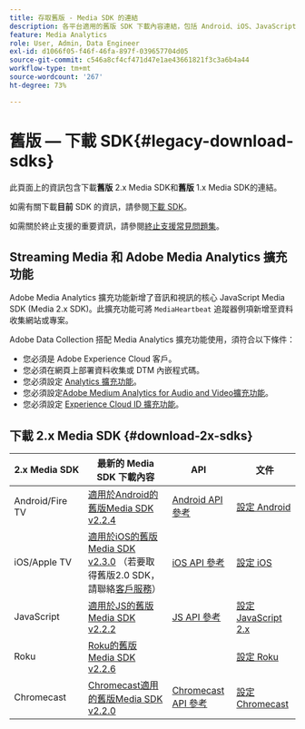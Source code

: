 ```yaml
---
title: 存取舊版 - Media SDK 的連結
description: 各平台適用的舊版 SDK 下載內容連結，包括 Android、iOS、JavaScript、Chromecast 和 Roku。
feature: Media Analytics
role: User, Admin, Data Engineer
exl-id: d1066f05-f46f-46fa-897f-039657704d05
source-git-commit: c546a8cf4cf471d47e1ae43661821f3c3a6b4a44
workflow-type: tm+mt
source-wordcount: '267'
ht-degree: 73%

---
```


# 舊版 — 下載 SDK{#legacy-download-sdks}

此頁面上的資訊包含下載&#x200B;**舊版** 2.x Media SDK和&#x200B;**舊版** 1.x Media SDK的連結。

如需有關下載&#x200B;**目前** SDK 的資訊，請參閱[下載 SDK](/help/getting-started/download-sdks.md)。

如需關於終止支援的重要資訊，請參閱[終止支援常見問題集](/help/additional-resources/end-of-support-faqs.md)。

## Streaming Media 和 Adobe Media Analytics 擴充功能

Adobe Media Analytics 擴充功能新增了音訊和視訊的核心 JavaScript Media SDK (Media 2.x SDK)。此擴充功能可將 `MediaHeartbeat` 追蹤器例項新增至資料收集網站或專案。

Adobe Data Collection 搭配 Media Analytics 擴充功能使用，須符合以下條件：
* 您必須是 Adobe Experience Cloud 客戶。
* 您必須在網頁上部署資料收集或 DTM 內嵌程式碼。
* 您必須設定 [Analytics 擴充功能](https://experienceleague.adobe.com/docs/experience-platform/tags/extensions/adobe/analytics/overview.html?lang=zh-Hant)。
* 您必須設定[Adobe Medium Analytics for Audio and Video擴充功能](https://experienceleague.adobe.com/docs/experience-platform/tags/extensions/client/media-analytics/overview.html?lang=zh-Hant)。
* 您必須設定 [Experience Cloud ID 擴充功能](https://experienceleague.adobe.com/docs/experience-platform/tags/extensions/adobe/id-service/overview.html?lang=zh=Hant)。

## 下載 2.x Media SDK {#download-2x-sdks}

| 2.x Media SDK | 最新的 Media SDK 下載內容 |  API   |  文件 |
| --- | --- | --- | --- |
| Android/Fire TV | [適用於Android的舊版Media SDK v2.2.4](https://github.com/Adobe-Marketing-Cloud/media-sdks/releases/tag/android-v2.2.4) | [Android API 參考](https://adobe-marketing-cloud.github.io/media-sdks/reference/android/) | [設定 Android](/help/legacy/media-sdk/setup/set-up-android.md) |
| iOS/Apple TV | [適用於iOS的舊版Media SDK v2.3.0](https://github.com/Adobe-Marketing-Cloud/media-sdks/releases/tag/ios-v2.3.0) （若要取得舊版2.0 SDK，請聯絡[客戶服務](https://helpx.adobe.com/tw/marketing-cloud/contact-support.html)） | [iOS API 參考](https://adobe-marketing-cloud.github.io/media-sdks/reference/ios/) | [設定 iOS](/help/legacy/media-sdk/setup/set-up-ios.md) |
| JavaScript | [適用於JS的舊版Media SDK v2.2.2](https://github.com/Adobe-Marketing-Cloud/media-sdks/releases/tag/js-v2.2.2) | [JS API 參考](https://adobe-marketing-cloud.github.io/media-sdks/reference/javascript/) | [設定 JavaScript 2.x](/help/legacy/media-sdk/setup/setup-javascript/set-up-js-2.md) |
| Roku | [Roku的舊版Media SDK v2.2.6](https://github.com/Adobe-Marketing-Cloud/media-sdks/releases/tag/roku-v2.2.6) | | [設定 Roku](/help/implementation/media-sdk/setup/set-up-roku.md) |
| Chromecast | [Chromecast適用的舊版Media SDK v2.2.0](https://github.com/Adobe-Marketing-Cloud/media-sdks/releases/tag/chromecast-v2.2.0) | [Chromecast API 參考](https://adobe-marketing-cloud.github.io/media-sdks/reference/chromecast/) | [設定 Chromecast](/help/implementation/media-sdk/setup/set-up-chromecast.md) |
